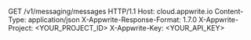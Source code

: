 GET /v1/messaging/messages HTTP/1.1
Host: cloud.appwrite.io
Content-Type: application/json
X-Appwrite-Response-Format: 1.7.0
X-Appwrite-Project: <YOUR_PROJECT_ID>
X-Appwrite-Key: <YOUR_API_KEY>

